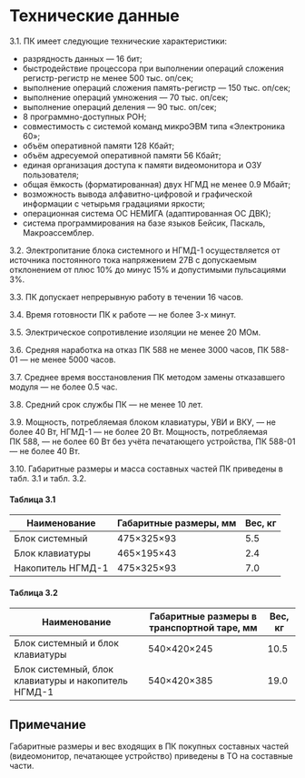 # Технические данные

3.1. ПК имеет следующие технические характеристики:

* разрядность данных — 16 бит;
* быстродействие процессора при выполнении операций сложения регистр-регистр
  не менее 500 тыс. оп/сек;
* выполнение операций сложения память-регистр — 150 тыс. оп/сек;
* выполнение операций умножения — 70 тыс. оп/сек;
* выполнение операций деления — 90 тыс. оп/сек;
* 8 программно-доступных РОН;
* совместимость с системой команд микроЭВМ типа «Электроника 60»;
* объём оперативной памяти 128 Кбайт;
* объём адресуемой оперативной памяти 56 Кбайт;
* единая организация доступа к памяти видеомонитора и ОЗУ пользователя;
* общая ёмкость (форматированная) двух НГМД не менее 0.9 Мбайт;
* возможность вывода алфавитно-цифровой и графической информации с четырьмя
  градациями яркости;
* операционная система ОС НЕМИГА (адаптированная ОС ДВК);
* система программирования на базе языков Бейсик, Паскаль, Макроассемблер.

3.2. Электропитание блока системного и НГМД-1 осуществляется от источника
постоянного тока напряжением 27В с допускаемым отклонением от плюс 10% до
минус 15% и допустимыми пульсациями 3%.

3.3. ПК допускает непрерывную работу в течении 16 часов.

3.4. Время готовности ПК к работе — не более 3-х минут.

3.5. Электрическое сопротивление изоляции не менее 20 МОм.

3.6. Средняя наработка на отказ ПК 588 не менее 3000 часов, ПК 588-01 — не
менее 5000 часов.

3.7. Среднее время восстановления ПК методом замены отказавшего модуля — не
более 0.5 час.

3.8. Средний срок службы ПК — не менее 10 лет.

3.9. Мощность, потребляемая блоком клавиатуры, УВИ и ВКУ, — не более 40 Вт,
НГМД-1 — не более 20 Вт. Мощность, потребляемая ПК 588, — не более 60 Вт без
учёта печатающего устройства, ПК 588-01 — не более 40 Вт.

3.10. Габаритные размеры и масса составных частей ПК приведены в табл. 3.1 и
табл. 3.2.

#### Таблица 3.1

| Наименование      | Габаритные размеры, мм | Вес, кг |
| ----------------- | ---------------------- | ------- |
| Блок системный    |       475×325×93       |   5.5   |
| Блок клавиатуры   |       465×195×43       |   2.4   |
| Накопитель НГМД-1 |       475×325×93       |   7.0   |

#### Таблица 3.2

| Наименование         | Габаритные размеры в транспортной таре, мм | Вес, кг |
| --------------------------------------------------- | ----------- | ------- |
| Блок системный и блок клавиатуры                    | 540×420×245 |  10.5   |
| Блок системный, блок клавиатуры и накопитель НГМД-1 | 540×420×385 |  19.0   |

## Примечание

Габаритные размеры и вес входящих в ПК покупных составных частей
(видеомонитор, печатающее устройство) приведены в ТО на составные части.

